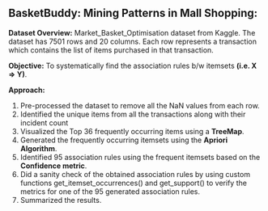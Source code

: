## BasketBuddy: Mining Patterns in Mall Shopping:

**Dataset Overview:**
Market_Basket_Optimisation dataset from Kaggle. The dataset has 7501 rows and 20 columns. Each row represents a transaction which contains the list of items purchased in that transaction. 

**Objective:**
To systematically find the association rules b/w itemsets **(i.e. X => Y)**. 

**Approach:**
1. Pre-processed the dataset to remove all the NaN values from each row.
2. Identified the unique items from all the transactions along with their incident count
3. Visualized the Top 36 frequently occurring items using a **TreeMap**.
4. Generated the frequently occurring itemsets using the **Apriori Algorithm**.
5. Identified 95 association rules using the frequent itemsets based on the **Confidence metric**.
6. Did a sanity check of the obtained association rules by using custom functions get_itemset_occurrences() and get_support() to verify the metrics for one of the 95 generated association rules.
7. Summarized the results.